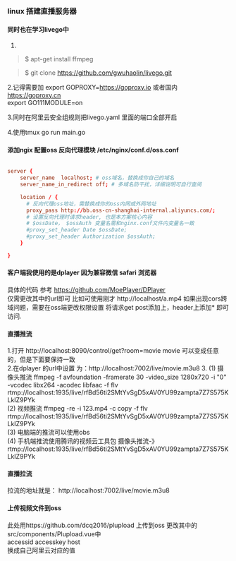 ### linux 搭建直播服务器
#### 同时也在学习livego中
1.
>$ apt-get install ffmpeg 

>$ git clone https://github.com/gwuhaolin/livego.git 

2.记得需要加
export GOPROXY=https://goproxy.io 或者国内 https://goproxy.cn  
export GO111MODULE=on 
 
3.同时在阿里云安全组规则把livego.yaml 里面的端口全部开启

4.使用tmux  go run main.go

#### 添加ngix 配置oss 反向代理模块 /etc/nginx/conf.d/oss.conf
``` conf

server {
    server_name  localhost; # oss域名，替换成你自己的域名
    server_name_in_redirect off; # 多域名防干扰，详细说明可自行查阅

    location / {
      # 反向代理oss地址，需替换成你的oss内网或外网地址
      proxy_pass http://bb.oss-cn-shanghai-internal.aliyuncs.com/;
      # 设置反向代理时请求header, 也是本方案核心内容
      # $ossDate， $ossAuth 变量名需和nginx.conf文件内变量名一致
      #proxy_set_header Date $ossDate;
      #proxy_set_header Authorization $ossAuth;
    }

}

```  
#### 客户端我使用的是dplayer 因为兼容微信 safari 浏览器
具体的代码
参考 https://github.com/MoePlayer/DPlayer  
仅需更改其中的url即可 
比如可使用刚才 http://localhost/a.mp4 
如果出现cors跨域问题，需要在oss端更改权限设置 将请求get post添加上，header上添加* 即可访问.

#### 直播推流
1.打开 http://localhost:8090/control/get?room=movie movie 可以变成任意的，但是下面要保持一致  
2.在dplayer 的url中设置 为：http://localhost:7002/live/movie.m3u8
3. 
(1) 摄像头推流 
ffmpeg -f avfoundation -framerate 30 -video_size 1280x720 -i  "0"  -vcodec libx264 -acodec libfaac -f flv   rtmp://localhost:1935/live/rfBd56ti2SMtYvSgD5xAV0YU99zampta7Z7S575KLkIZ9PYk  
(2) 视频推流 
ffmpeg -re -i 123.mp4 -c copy -f flv rtmp://localhost:1935/live/rfBd56ti2SMtYvSgD5xAV0YU99zampta7Z7S575KLkIZ9PYk  
(3) 电脑端的推流可以使用obs  
(4) 手机端推流使用腾讯的视频云工具包 
摄像头推流-》rtmp://localhost:1935/live/rfBd56ti2SMtYvSgD5xAV0YU99zampta7Z7S575KLkIZ9PYk 

#### 直播拉流
拉流的地址就是： http://localhost:7002/live/movie.m3u8 

#### 上传视频文件到oss 
此处用https://github.com/dcq2016/plupload 上传到oss 更改其中的
src/components/Plupload.vue中  
accessid 
accesskey 
host  
换成自己阿里云对应的值


